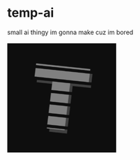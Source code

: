 <p align="center">
  <h1>temp-ai</h1>
  <span>small ai thingy im gonna make cuz im bored</span>
  <br><br>
  <img src="https://github.com/ITemply/temp-ai/blob/main/static/images/telux.png" height="250px" width="250px">
</p>
